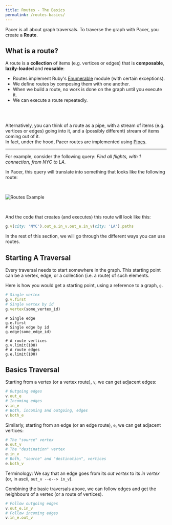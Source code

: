 ```yaml
---
title: Routes - The Basics
permalink: /routes-basics/
---
```


Pacer is all about graph traversals. To traverse the graph with Pacer, you create a __Route__.

## What is a route?

A route is a __collection__ of items (e.g. vertices or edges) that is __composable__, __lazily-loaded__ and __reusable__:

 * Routes implement Ruby's [Enumerable](http://ruby-doc.org/core-1.9.3/Enumerable.html) module (with certain exceptions).
 * We define routes by composing them with one another.
 * When we build a route, no work is done on the graph until you execute it. 
 * We can execute a route repeatedly.

<br /><br />

Alternatively, you can think of a route as a pipe, with a stream of items (e.g. vertices or edges) going into it, and a (possibly different) stream of items coming out of it.     
In fact, under the hood, Pacer routes are implemented using [Pipes](https://github.com/tinkerpop/pipes/wiki).

----

For example, consider the following query: _Find all flights, with 1 connection, from NYC to LA._

In Pacer, this query will translate into something that looks like the following route:

<br />

![Routes Example]({{site.baseurl}}/images/Routes2.png)

<br />

And the code that creates (and executes) this route will look like this:

```ruby
g.v(city: 'NYC').out_e.in_v.out_e.in_v(city: 'LA').paths
```

In the rest of this section, we will go through the different ways you can use routes.

## Starting A Traversal

Every traversal needs to start somewhere in the graph. 
This starting point can be a vertex, edge, or a collection (i.e. a route) of such elements.

Here is how you would get a starting point, using a reference to a graph, `g`.

```ruby
# Single vertex
g.v.first
# Single vertex by id
g.vertex(some_vertex_id)
```

```
# Single edge
g.e.first
# Single edge by id
g.edge(some_edge_id)
```

```
# A route vertices
g.v.limit(100)
# A route edges
g.e.limit(100)
```


## Basics Traversal

Starting from a vertex (or a vertex route), `v`, we can get adjacent edges:

```ruby
# Outgoing edges
v.out_e
# Incoming edges
v.in_e
# Both, incoming and outgoing, edges
v.both_e
```

Similarly, starting from an edge (or an edge route), `e`, we can get adjacent vertices:

```ruby
# The "source" vertex
e.out_v
# The "destination" vertex
e.in_v
# Both, "source" and "destination", vertices
e.both_v
```

<span class="label label-info">Terminology:</span> We say that an edge goes from its _out vertex_ to its _in vertex_ (or, in ascii, `out_v --e--> in_v`).

Combining the basic traversals above, we can follow edges and get the neighbours of a vertex (or a route of vertices).

```ruby
# Follow outgoing edges
v.out_e.in_v
# Follow incoming edges
v.in_e.out_v
```
